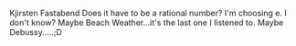 Kjirsten Fastabend
Does it have to be a rational number? I'm choosing e.
I don't know? Maybe Beach Weather...it's the last one I listened to. Maybe Debussy.....;D